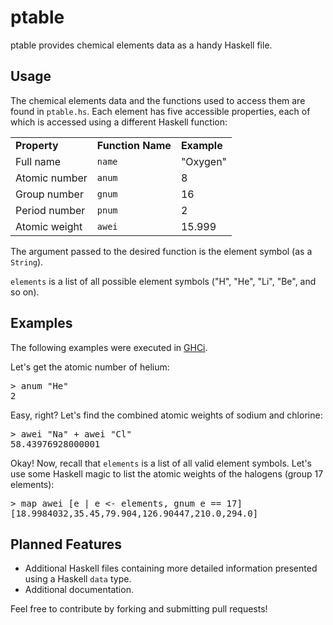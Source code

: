 ptable
======

ptable provides chemical elements data as a handy Haskell file.

Usage
-----

The chemical elements data and the functions used to access them are found in `ptable.hs`.
Each element has five accessible properties, each of which is accessed using a different Haskell function:

<table>
<tr>
<td><b>Property</b></td><td><b>Function Name</b></td><td><b>Example</b></td>
</tr>
<tr><td>Full name</td><td><code>name</code></td><td>"Oxygen"</td></tr>
<tr><td>Atomic number</td><td><code>anum</code></td><td>8</td></tr>
<tr><td>Group number</td><td><code>gnum</code></td><td>16</td></tr>
<tr><td>Period number</td><td><code>pnum</code></td><td>2</td></tr>
<tr><td>Atomic weight</td><td><code>awei</code></td><td>15.999</td></tr>
</table>

The argument passed to the desired function is the element symbol (as a `String`). 

`elements` is a list of all possible element symbols ("H", "He", "Li", "Be", and so on).

Examples
--------

The following examples were executed in [GHCi](http://www.haskell.org/haskellwiki/GHC/GHCi).

Let's get the atomic number of helium:

<pre>
> anum "He"
2
</pre>

Easy, right? 
Let's find the combined atomic weights of sodium and chlorine:

<pre>
> awei "Na" + awei "Cl"
58.43976928000001
</pre>

Okay! 
Now, recall that `elements` is a list of all valid element symbols. 
Let's use some Haskell magic to list the atomic weights of the halogens (group 17 elements):

<pre>
> map awei [e | e <- elements, gnum e == 17]
[18.9984032,35.45,79.904,126.90447,210.0,294.0]
</pre>

Planned Features
----------------

* Additional Haskell files containing more detailed information presented using a Haskell `data` type.
* Additional documentation.

Feel free to contribute by forking and submitting pull requests!
